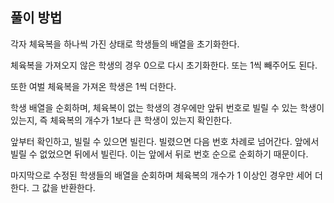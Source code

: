 ## 풀이 방법

각자 체육복을 하나씩 가진 상태로 학생들의 배열을 초기화한다.

체육복을 가져오지 않은 학생의 경우 0으로 다시 초기화한다. 또는 1씩 빼주어도 된다.

또한 여벌 체육복을 가져온 학생은 1씩 더한다.

학생 배열을 순회하며, 체육복이 없는 학생의 경우에만 앞뒤 번호로 빌릴 수 있는 학생이 있는지, 즉 체육복의 개수가 1보다 큰 학생이 있는지 확인한다.

앞부터 확인하고, 빌릴 수 있으면 빌린다. 빌렸으면 다음 번호 차례로 넘어간다. 앞에서 빌릴 수 없었으면 뒤에서 빌린다. 이는 앞에서 뒤로 번호 순으로 순회하기 때문이다.

마지막으로 수정된 학생들의 배열을 순회하며 체육복의 개수가 1 이상인 경우만 세어 더한다. 그 값을 반환한다.
